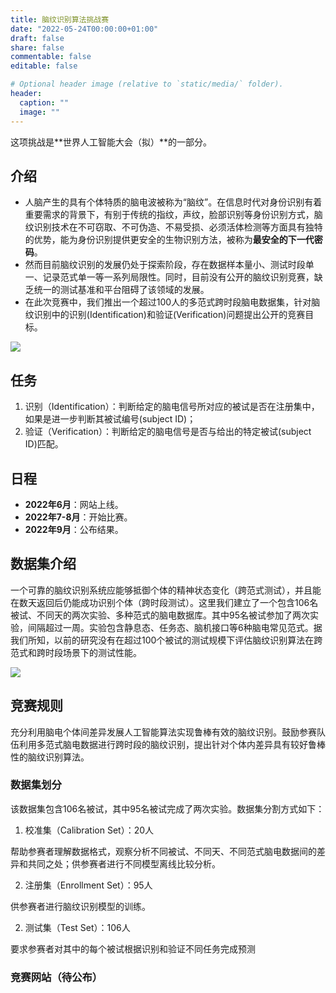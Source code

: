 ```yaml
---
title: 脑纹识别算法挑战赛
date: "2022-05-24T00:00:00+01:00"
draft: false
share: false
commentable: false
editable: false

# Optional header image (relative to `static/media/` folder).
header:
  caption: ""
  image: ""
---
```


这项挑战是**世界人工智能大会（拟）**的一部分。

## **介绍**

- 人脑产生的具有个体特质的脑电波被称为“脑纹”。在信息时代对身份识别有着重要需求的背景下，有别于传统的指纹，声纹，脸部识别等身份识别方式，脑纹识别技术在不可窃取、不可伪造、不易受损、必须活体检测等方面具有独特的优势，能为身份识别提供更安全的生物识别方法，被称为**最安全的下一代密码**。
- 然而目前脑纹识别的发展仍处于探索阶段，存在数据样本量小、测试时段单一、记录范式单一等一系列局限性。同时，目前没有公开的脑纹识别竞赛，缺乏统一的测试基准和平台阻碍了该领域的发展。
- 在此次竞赛中，我们推出一个超过100人的多范式跨时段脑电数据集，针对脑纹识别中的识别(Identification)和验证(Verification)问题提出公开的竞赛目标。

![](/media/competition.png)

## **任务**

1. 识别（Identification）：判断给定的脑电信号所对应的被试是否在注册集中，如果是进一步判断其被试编号(subject ID)；
2. 验证（Verification）：判断给定的脑电信号是否与给出的特定被试(subject ID)匹配。

## **日程**
- **2022年6月**：网站上线。
- **2022年7-8月**：开始比赛。
- **2022年9月**：公布结果。

## **数据集介绍**

一个可靠的脑纹识别系统应能够抵御个体的精神状态变化（跨范式测试），并且能在数天返回后仍能成功识别个体（跨时段测试）。这里我们建立了一个包含106名被试、不同天的两次实验、多种范式的脑电数据库。其中95名被试参加了两次实验，间隔超过一周。实验包含静息态、任务态、脑机接口等6种脑电常见范式。据我们所知，以前的研究没有在超过100个被试的测试规模下评估脑纹识别算法在跨范式和跨时段场景下的测试性能。

![](/media/M3CV.png)

## **竞赛规则**

充分利用脑电个体间差异发展人工智能算法实现鲁棒有效的脑纹识别。鼓励参赛队伍利用多范式脑电数据进行跨时段的脑纹识别，提出针对个体内差异具有较好鲁棒性的脑纹识别算法。

### **数据集划分**

该数据集包含106名被试，其中95名被试完成了两次实验。数据集分割方式如下：

1. 校准集（Calibration Set）：20人

帮助参赛者理解数据格式，观察分析不同被试、不同天、不同范式脑电数据间的差异和共同之处；供参赛者进行不同模型离线比较分析。


2. 注册集（Enrollment Set）：95人

供参赛者进行脑纹识别模型的训练。

2. 测试集（Test Set）：106人

要求参赛者对其中的每个被试根据识别和验证不同任务完成预测


### **竞赛网站（待公布）**